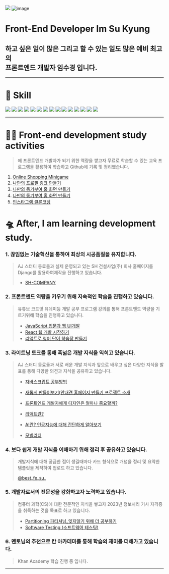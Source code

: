 <a href="https://hits.seeyoufarm.com"><img src="https://hits.seeyoufarm.com/api/count/incr/badge.svg?url=https%3A%2F%2Fgithub.com%2Foiosu&count_bg=%23526DCE&title_bg=%23555555&icon=react.svg&icon_color=%23F0F268&title=BEST+FE+SU&edge_flat=false"/></a>
![image](https://user-images.githubusercontent.com/99783474/236629563-2007c41c-85ee-4c93-9b59-075ffac7fac8.png)
# Front-End Developer Im Su Kyung
## 하고 싶은 일이 많은 그리고 할 수 있는 일도 많은 예비 최고의 <br> 프론트엔드 개발자 임수경 입니다. 
---

# 🚀 Skill

<img src="https://img.shields.io/badge/HTML5-E34F26?style=for-the-badge&logo=HTML5&logoColor=white">  <img src="https://img.shields.io/badge/CSS3-1572B6?style=for-the-badge&logo=CSS3&logoColor=white">  <img src="https://img.shields.io/badge/JavaScript-F7DF1E?style=for-the-badge&logo=JavaScript&logoColor=white">  <img src="https://img.shields.io/badge/Python-3776AB?style=for-the-badge&logo=Python&logoColor=white">
<img src="https://img.shields.io/badge/Django-092E20?style=for-the-badge&logo=Django&logoColor=white">
<img src="https://img.shields.io/badge/SQLite-003B57?style=for-the-badge&logo=SQLite&logoColor=white">
<img src="https://img.shields.io/badge/MySQL-4479A1?style=for-the-badge&logo=MySQL&logoColor=white">
<img src="https://img.shields.io/badge/Node.js-339933?style=for-the-badge&logo=Node.js&logoColor=white">
<img src="https://img.shields.io/badge/TypeScript-3178C6?style=for-the-badge&logo=TypeScript&logoColor=white">
<img src="https://img.shields.io/badge/Git-F05032?style=for-the-badge&logo=Git&logoColor=white">
<img src="https://img.shields.io/badge/Github-181717?style=for-the-badge&logo=Github&logoColor=white">
<img src="https://img.shields.io/badge/amazonaws-232F3E?style=for-the-badge&logo=amazonaws&logoColor=white">  <img src="https://img.shields.io/badge/discord-5865F2?style=for-the-badge&logo=discord&logoColor=white">  <img src="https://img.shields.io/badge/slack-4A154B?style=for-the-badge&logo=slack&logoColor=white">  <img src="https://img.shields.io/badge/notion-000000?style=for-the-badge&logo=notion&logoColor=white">


---

# 👩‍🚀 Front-end development study activities
> 에 프론트엔드 개발자가 되기 위한 역량을 쌓고자 무료로 학습할 수 있는 교육 프로그램을 활용하여 학습하고 Github에 기록 및 정리했습니다. 

1. [Online Shopping Minigame](https://github.com/oiosu/online-shopping_minigame)
2. [나만의 프로필 링크 만들기](https://github.com/oiosu/Su_Profile)
3. [나만의 동기부여 홈 화면 만들기](https://github.com/oiosu/Motivational-Homepage)
4. [나만의 동기부여 홈 화면 만들기](https://github.com/oiosu/Motivational-Homepage)
5. [인스타그램 클론코딩](https://github.com/oiosu/Learn-and-Learn)


# 🛸 After, I am learning development study.

### 1. 끊임없는 기술혁신을 통하여 최상의 시공품질을 유지합니다. 
>  AJ 스터디 동료들과 실제 운영되고 있는 SH 건설사업(주) 회사 홈페이지를 Django를 활용하여제작을 진행하고 있습니다.
>  * [SH-COMPANY](https://github.com/DrugCoding/SH_company_pjt)

### 2. 프론트엔드 역량을 키우기 위해 지속적인 학습을 진행하고 있습니다. 
>  유튜브 코드잇 유데미등 개발 공부 프로그램 강의를 통해 프론트엔드 역량을 기르기위해 학습을 진행하고 있습니다.
>  * [JavaScript 입문과 웹 UI개발](https://github.com/oiosu/JavaScript-Basic)
>  * [React 웹 개발 시작하기](https://github.com/oiosu/React-web)
>  * [리액트로 영어 단어 학습장 만들기](https://github.com/oiosu/React-JS)

### 3. 라이트닝 토크를 통해 폭넓은 개발 지식을 익히고 있습니다. 
> AJ 스터디 동료들과 서로 배운 개발 지식과 앞으로 배우고 싶은 다양한 지식을 발표를 통해 다양한 의견과 지식을 공유하고 있습니다. 
> * [자바스크립트 공부방법](https://drive.google.com/file/d/1eHpxfhvkjQ1xiqToOgvM26zSSgCZA511/view?usp=sharing)
> 
> * [새롭게 만들어보기(안내견 홈페이지 만들기 프로젝트 소개](https://drive.google.com/file/d/12QQNqPXcyCM2pJs1Sz3a6lrIdIfbWZFQ/view?usp=sharing)
> 
> * [프론트엔드 개발자에게 디자인은 얼마나 중요할까?](https://drive.google.com/file/d/18KAyaQZ8fbAbN_F4isUmflJFovTRUFkp/view?usp=sharing)
> 
> * [리액트란?](https://drive.google.com/file/d/13HkQS9l-JBgJ2XMc0E5g84Q7vwjjTzHV/view?usp=sharing)
> 
> * [AI란? 인공지능에 대해 간단하게 알아보기](https://drive.google.com/file/d/1ffADyinb6LbhNbbQXvQ941sKQxTMz6-5/view?usp=sharing)
> 
> * [모빌리티](https://drive.google.com/file/d/1Ztw0_73rrVvay2cZubS6evOc343-Wv34/view?usp=sharing)

### 4. 보다 쉽게 개발 지식을 이해하기 위해 정리 후 공유하고 있습니다. 
> 개발지식에 대해 궁금한 점이 생길때마다  카드 형식으로 개념을 정리 및 요약한 템플릿을 제작하여 업로드 하고 있습니다.
> 
> [@best_fe_su_](https://www.instagram.com/best_fe_su_/)

### 5. 개발자로서의 전문성을 강화하고자 노력하고 있습니다. 
> 컴퓨터 과학(CS)에 대한 전문적인 지식을 쌓고자 2023년 정보처리 기사 자격증을 취득하는 것을 목표로 하고 있습니다.
> * [Partitioning 파티셔닝_잊지않기 위해 더 공부하기](https://sukyung.tistory.com/6)
> * [Software Testing (소프트웨어 테스팅)](https://sukyung.tistory.com/7)

### 6. 멘토님의 추천으로 칸 아카데미를 통해 학습의 재미를 더해가고 있습니다. 
> Khan Academy
> 학습 진행 중 입니다. 






---


<!-- Proudly created with GPRM ( https://gprm.itsvg.in ) -->

